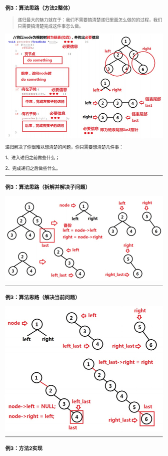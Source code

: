### 例3：算法思路（方法2整体）

>  递归最大的魅力就在于：我们不需要搞清楚递归里面怎么做的的过程，我们只需要搞清楚完成这件事怎么做。



![](./picts/20201130180243.jpg)

递归解决了你很难以想清楚的问题，你只需要想清楚几件事：

1、进入递归之前做些什么；

2、完成递归之后做些什么。



---

### 例3：算法思路（拆解并解决子问题）

![](./picts/20201130181031.jpg)

---

### 例3：算法思路（解决当前问题）

![](./picts/20201130181131.jpg)

---

### 例3：方法2实现

```

```

